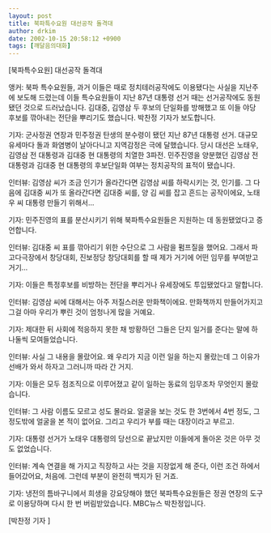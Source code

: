 ```yaml
---
layout: post
title: 북파특수요원 대선공작 돌격대
author: drkim
date: 2002-10-15 20:58:12 +0900
tags: [깨달음의대화]
---
```

[북파특수요원] 대선공작 돌격대
  

  
앵커: 북파 특수요원들, 과거 이들은 때로 정치테러공작에도 이용됐다는 사실을 지난주에 보도해 드렸는데 이들 특수요원들이 지난 87년 대통령 선거 때는 선거공작에도 동원됐던 것으로 드러났습니다. 김대중, 김영삼 두 후보의 단일화를 방해했고 또 이들 야당 후보를 깎아내는 전단을 뿌리기도 했습니다. 박찬정 기자가 보도합니다.
  

  
기자: 군사정권 연장과 민주정권 탄생의 분수령이 됐던 지난 87년 대통령 선거. 대규모 유세마다 돌과 화염병이 날아다니고 지역감정은 극에 달했습니다. 당시 대선은 노태우, 김영삼 전 대통령과 김대중 현 대통령의 치열한 3파전. 민주진영을 양분했던 김영삼 전 대통령과 김대중 현 대통령의 후보단일화 여부는 정치공작의 표적이 됐습니다.
  

  
인터뷰: 김영삼 씨가 조금 인기가 올라간다면 김영삼 씨를 하락시키는 것, 인기를. 그 다음에 김대중 씨가 또 올라간다면 김대중 씨를, 양 김 씨를 잡고 흔드는 공작이에요, 노태우 씨 대통령 만들기 위해서...
  

  
기자: 민주진영의 표를 분산시키기 위해 북파특수요원들은 지원하는 데 동원됐었다고 증언합니다.
  

  
인터뷰: 김대중 씨 표를 깎아리기 위한 수단으로 그 사람을 펌프질을 했어요. 그래서 파고다극장에서 창당대회, 진보정당 창당대회를 할 때 제가 거기에 어떤 임무를 부여받고 거기...
  

  
기자: 이들은 특정후보를 비방하는 전단을 뿌리거나 유세장에도 투입됐었다고 말합니다.
  

  
인터뷰: 김영삼 씨에 대해서는 아주 저질스러운 만화책이에요. 만화책까지 만들어가지고 그걸 아마 우리가 뿌린 것이 엄청나게 많을 거예요.
  

  
기자: 제대한 뒤 사회에 적응하지 못한 채 방황하던 그들은 단지 일거를 준다는 말에 하나둘씩 모여들었습니다.
  

  
인터뷰: 사실 그 내용을 몰랐어요. 왜 우리가 지금 이런 일을 하는지 몰랐는데 그 이유가 선배가 와서 하자고 그러니까 따라 간 거지.
  

  
기자: 이들은 모두 점조직으로 이루어졌고 같이 일하는 동료의 임무조차 무엇인지 몰랐습니다.
  

  
인터뷰: 그 사람 이름도 모르고 성도 몰라요. 얼굴을 보는 것도 한 3번에서 4번 정도, 그 정도밖에 얼굴을 본 적이 없어요. 그리고 우리가 부를 때는 대장이라고 부르고.
  

  
기자: 대통령 선거가 노태우 대통령의 당선으로 끝났지만 이들에게 돌아온 것은 아무 것도 없었습니다.
  

  
인터뷰: 계속 연결을 해 가지고 직장하고 사는 것을 지장없게 해 준다, 이런 조건 하에서 들어갔어요, 처음에. 그런데 부분이 완전히 백지가 된 거죠.
  

  
기자: 냉전의 틈바구니에서 희생을 강요당해야 했던 북파특수요원들은 정권 연장의 도구로 이용당하며 다시 한 번 버림받았습니다. MBC뉴스 박찬정입니다.
  
[박찬정 기자 ]